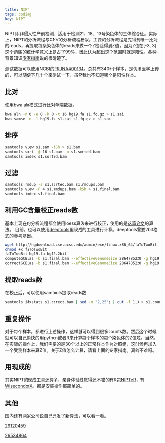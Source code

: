 ```yaml
---
title: NIPT
tags: coding
key: NIPT
---
```


NIPT即非侵入性产前检测，适用于检测21、18、13号染色体的三体综合征。实际上，NIPT的分析流程与CNV的分析流程相似。主要的分析流程是先得到唯一比对的reads，再提取每条染色体的reads来做一个Z检验得到Z值，因为Z值在[-3, 3]这个范围的统计学意义上是占了99%，因此认为超出这个范围时就是阳性。各种背景知识[专家指南](http://www.nicpbp.org.cn/directory/web/WS02/images/unT2tTQuL7TzsDrRE5BtcTMpbb5yL7Jq8zlt8fV+7G2zOW87LLiytS8wdbKwb+2NbGvLzK9cbAvNvWuMTPo6i4382owb+y4tDyt6ijqS5wZGY=.pdf)说的很清楚了。

测试数据可以使用NCBI的[PRJNA400134](https://www.ncbi.nlm.nih.gov/bioproject/PRJNA400134)。总共有3405个样本，是优讯医学上传的，可以随便下几十个来测试一下，虽然我也不知道哪个是阳性样本。

## 比对
使用bwa aln模式进行比对单端数据。
```bash
bwa aln -n 0 -e 0 -k 0 -t 16 hg19.fa s1.fq.gz > s1.sai
bwa samse -n -1 hg19.fa s1.sai s1.fq.gz > s1.sam
```
## 排序
```bash
samtools view s1.sam -bSh > s1.bam
samtools sort -@ 16 s1.bam -o s1.sorted.bam
samtools index s1.sorted.bam
```
## 过滤
```bash
samtools rmdup -s s1.sorted.bam s1.rmdups.bam
samtools view -F 4 s1.rmdups.bam -bSh > s1.final.bam
samtools index s1.final.bam
```
## 利用GC含量校正reads数
基本上现在的分析流程都会使用loess算法来进行校正，使用的是[这篇论文](https://www.ncbi.nlm.nih.gov/pmc/articles/PMC3130771/)的算法。
目前，也可以使用[deeptools](https://deeptools.readthedocs.io/en/develop/)里现成的工具进行计算。deeptools需要2bit格式的参考基因。
```bash
wget http://hgdownload.cse.ucsc.edu/admin/exe/linux.x86_64/faToTwoBit
chmod +x faToTwoBit
faToTwoBit hg19.fa hg19.2bit
computeGCBias -b s1.final.bam --effectiveGenomeSize 2864785220 -g hg19.2bit -l 75 -o s1.freq -p 16
correctGCBias -b s1.final.bam --effectiveGenomeSize 2864785220 -g hg19.2bit --GCbiasFrequenciesFile s1.freq -o s1.corect.bam -p 16
```
## 提取reads数
在校正后，可以使用samtools提取reads数
```bash
samtools idxstats s1.corect.bam | sed -n '2,25'p | cut -f 1,3 > s1.counts
```
## 重复操作
对于每个样本，都进行上述操作，这样就可以得到很多counts数。然后这个时候就可以自己愉快的用python或者R来计算每个样本的每个染色体的Z值啦。当然，在实际的操作上，我们需要的是30个以上的正常样本作为对照组，这时候再加入一个受测样本来算Z值。关于Z值怎么计算，请看上面的专家指南。真的不难呀。


## 用现成的
其实NIPT的现成工具还算多，亲身体验过觉得还不错的有R包[NIPTeR](https://rdrr.io/cran/NIPTeR/)，有[WisecondorX](https://github.com/CenterForMedicalGeneticsGhent/WisecondorX)。都是安装操作都简单的。


## 其他
国内还有两家公司说自己开发了新算法，可以看一看。

[29120459](https://www.ncbi.nlm.nih.gov/pubmed/29120459)

[26534864](https://www.ncbi.nlm.nih.gov/pubmed/26534864)

[-_-]:LoveJing